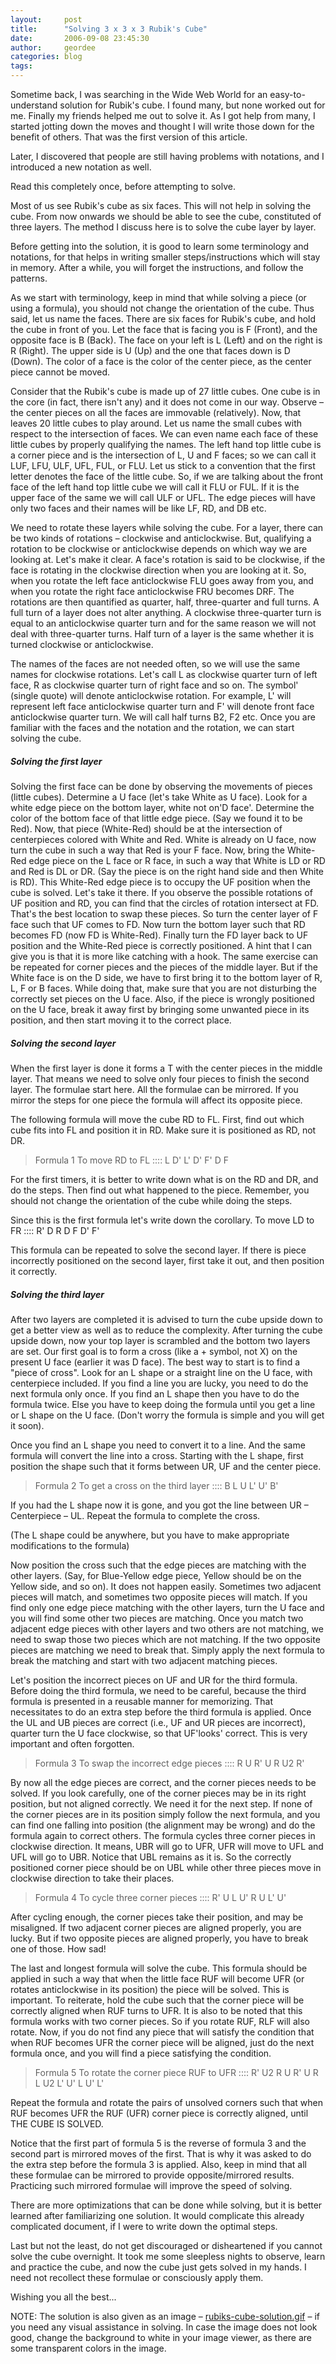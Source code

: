 ```yaml
---
layout:     post
title:      "Solving 3 x 3 x 3 Rubik's Cube"
date:       2006-09-08 23:45:30
author:     geordee
categories: blog
tags:
---
```


Sometime back, I was searching in the Wide Web World for an easy-to-understand solution for Rubik's cube. I found many, but none worked out for me. Finally my friends helped me out to solve it. As I got help from many, I started jotting down the moves and thought I will write those down for the benefit of others. That was the first version of this article.

Later, I discovered that people are still having problems with notations, and I introduced a new notation as well.

Read this completely once, before attempting to solve.

Most of us see Rubik's cube as six faces. This will not help in solving the cube. From now onwards we should be able to see the cube, constituted of three layers. The method I discuss here is to solve the cube layer by layer.

Before getting into the solution, it is good to learn some terminology and notations, for that helps in writing smaller steps/instructions which will stay in memory. After a while, you will forget the instructions, and follow the patterns.

As we start with terminology, keep in mind that while solving a piece (or using a formula), you should not change the orientation of the cube. Thus said, let us name the faces. There are six faces for Rubik's cube, and hold the cube in front of you. Let the face that is facing you is F (Front), and the opposite face is B (Back). The face on your left is L (Left) and on the right is R (Right). The upper side is U (Up) and the one that faces down is D (Down). The color of a face is the color of the center piece, as the center piece cannot be moved.

Consider that the Rubik's cube is made up of 27 little cubes. One cube is in the core (in fact, there isn't any) and it does not come in our way. Observe – the center pieces on all the faces are immovable (relatively). Now, that leaves 20 little cubes to play around. Let us name the small cubes with respect to the intersection of faces. We can even name each face of these little cubes by properly qualifying the names. The left hand top little cube is a corner piece and is the intersection of L, U and F faces; so we can call it LUF, LFU, ULF, UFL, FUL, or FLU. Let us stick to a convention that the first letter denotes the face of the little cube. So, if we are talking about the front face of the left hand top little cube we will call it FLU or FUL. If it is the upper face of the same we will call ULF or UFL. The edge pieces will have only two faces and their names will be like LF, RD, and DB etc.

We need to rotate these layers while solving the cube. For a layer, there can be two kinds of rotations – clockwise and anticlockwise. But, qualifying a rotation to be clockwise or anticlockwise depends on which way we are looking at. Let's make it clear. A face's rotation is said to be clockwise, if the face is rotating in the clockwise direction when you are looking at it. So, when you rotate the left face anticlockwise FLU goes away from you, and when you rotate the right face anticlockwise FRU becomes DRF. The rotations are then quantified as quarter, half, three-quarter and full turns. A full turn of a layer does not alter anything. A clockwise three-quarter turn is equal to an anticlockwise quarter turn and for the same reason we will not deal with three-quarter turns. Half turn of a layer is the same whether it is turned clockwise or anticlockwise.

The names of the faces are not needed often, so we will use the same names for clockwise rotations. Let's call L as clockwise quarter turn of left face, R as clockwise quarter turn of right face and so on. The symbol' (single quote) will denote anticlockwise rotation. For example, L' will represent left face anticlockwise quarter turn and F' will denote front face anticlockwise quarter turn. We will call half turns B2, F2 etc. Once you are familiar with the faces and the notation and the rotation, we can start solving the cube.

##### Solving the first layer

Solving the first face can be done by observing the movements of pieces (little cubes). Determine a U face (let's take White as U face). Look for a white edge piece on the bottom layer, white not on'D face'. Determine the color of the bottom face of that little edge piece. (Say we found it to be Red). Now, that piece (White-Red) should be at the intersection of centerpieces colored with White and Red. White is already on U face, now turn the cube in such a way that Red is your F face. Now, bring the White-Red edge piece on the L face or R face, in such a way that White is LD or RD and Red is DL or DR. (Say the piece is on the right hand side and then White is RD). This White-Red edge piece is to occupy the UF position when the cube is solved. Let's take it there. If you observe the possible rotations of UF position and RD, you can find that the circles of rotation intersect at FD. That's the best location to swap these pieces. So turn the center layer of F face such that UF comes to FD. Now turn the bottom layer such that RD becomes FD (now FD is White-Red). Finally turn the FD layer back to UF position and the White-Red piece is correctly positioned. A hint that I can give you is that it is more like catching with a hook. The same exercise can be repeated for corner pieces and the pieces of the middle layer. But if the White face is on the D side, we have to first bring it to the bottom layer of R, L, F or B faces. While doing that, make sure that you are not disturbing the correctly set pieces on the U face. Also, if the piece is wrongly positioned on the U face, break it away first by bringing some unwanted piece in its position, and then start moving it to the correct place.

##### Solving the second layer
When the first layer is done it forms a T with the center pieces in the middle layer. That means we need to solve only four pieces to finish the second layer. The formulae start here. All the formulae can be mirrored. If you mirror the steps for one piece the formula will affect its opposite piece.

The following formula will move the cube RD to FL. First, find out which cube fits into FL and position it in RD. Make sure it is positioned as RD, not DR.

> Formula 1
> To move RD to FL :::: L D' L' D' F' D F

For the first timers, it is better to write down what is on the RD and DR, and do the steps. Then find out what happened to the piece. Remember, you should not change the orientation of the cube while doing the steps.

Since this is the first formula let's write down the corollary.
To move LD to FR :::: R' D R D F D' F'

This formula can be repeated to solve the second layer. If there is piece incorrectly positioned on the second layer, first take it out, and then position it correctly.

##### Solving the third layer
After two layers are completed it is advised to turn the cube upside down to get a better view as well as to reduce the complexity. After turning the cube upside down, now your top layer is scrambled and the bottom two layers are set. Our first goal is to form a cross (like a + symbol, not X) on the present U face (earlier it was D face). The best way to start is to find a "piece of cross". Look for an L shape or a straight line on the U face, with centerpiece included. If you find a line you are lucky, you need to do the next formula only once. If you find an L shape then you have to do the formula twice. Else you have to keep doing the formula until you get a line or L shape on the U face. (Don't worry the formula is simple and you will get it soon).

Once you find an L shape you need to convert it to a line. And the same formula will convert the line into a cross. Starting with the L shape, first position the shape such that it forms between UR, UF and the center piece.

> Formula 2
> To get a cross on the third layer :::: B L U L' U' B'

If you had the L shape now it is gone, and you got the line between UR – Centerpiece – UL. Repeat the formula to complete the cross.

(The L shape could be anywhere, but you have to make appropriate modifications to the formula)

Now position the cross such that the edge pieces are matching with the other layers. (Say, for Blue-Yellow edge piece, Yellow should be on the Yellow side, and so on). It does not happen easily. Sometimes two adjacent pieces will match, and sometimes two opposite pieces will match. If you find only one edge piece matching with the other layers, turn the U face and you will find some other two pieces are matching. Once you match two adjacent edge pieces with other layers and two others are not matching, we need to swap those two pieces which are not matching. If the two opposite pieces are matching we need to break that. Simply apply the next formula to break the matching and start with two adjacent matching pieces.

Let's position the incorrect pieces on UF and UR for the third formula. Before doing the third formula, we need to be careful, because the third formula is presented in a reusable manner for memorizing. That necessitates to do an extra step before the third formula is applied. Once the UL and UB pieces are correct (i.e., UF and UR pieces are incorrect), quarter turn the U face clockwise, so that UF'looks' correct. This is very important and often forgotten.

> Formula 3
> To swap the incorrect edge pieces :::: R U R' U R U2 R'

By now all the edge pieces are correct, and the corner pieces needs to be solved. If you look carefully, one of the corner pieces may be in its right position, but not aligned correctly. We need it for the next step. If none of the corner pieces are in its position simply follow the next formula, and you can find one falling into position (the alignment may be wrong) and do the formula again to correct others. The formula cycles three corner pieces in clockwise direction. It means, UBR will go to UFR, UFR will move to UFL and UFL will go to UBR. Notice that UBL remains as it is. So the correctly positioned corner piece should be on UBL while other three pieces move in clockwise direction to take their places.

> Formula 4
> To cycle three corner pieces :::: R' U L U' R U L' U'

After cycling enough, the corner pieces take their position, and may be misaligned. If two adjacent corner pieces are aligned properly, you are lucky. But if two opposite pieces are aligned properly, you have to break one of those. How sad!

The last and longest formula will solve the cube. This formula should be applied in such a way that when the little face RUF will become UFR (or rotates anticlockwise in its position) the piece will be solved. This is important. To reiterate, hold the cube such that the corner piece will be correctly aligned when RUF turns to UFR. It is also to be noted that this formula works with two corner pieces. So if you rotate RUF, RLF will also rotate. Now, if you do not find any piece that will satisfy the condition that when RUF becomes UFR the corner piece will be aligned, just do the next formula once, and you will find a piece satisfying the condition.

> Formula 5
> To rotate the corner piece RUF to UFR :::: R' U2 R U R' U R L U2 L' U' L U' L'

Repeat the formula and rotate the pairs of unsolved corners such that when RUF becomes UFR the RUF (UFR) corner piece is correctly aligned, until THE CUBE IS SOLVED.

Notice that the first part of formula 5 is the reverse of formula 3 and the second part is mirrored moves of the first. That is why it was asked to do the extra step before the formula 3 is applied. Also, keep in mind that all these formulae can be mirrored to provide opposite/mirrored results. Practicing such mirrored formulae will improve the speed of solving.

There are more optimizations that can be done while solving, but it is better learned after familiarizing one solution. It would complicate this already complicated document, if I were to write down the optimal steps.

Last but not the least, do not get discouraged or disheartened if you cannot solve the cube overnight. It took me some sleepless nights to observe, learn and practice the cube, and now the cube just gets solved in my hands. I need not recollect these formulae or consciously apply them.

Wishing you all the best...

NOTE: The solution is also given as an image – <a title="Rubik's Cube Solution" href="/assets/images/posts/rubiks-cube-solution.gif" target="_blank">rubiks-cube-solution.gif</a> – if you need any visual assistance in solving. In case the image does not look good, change the background to white in your image viewer, as there are some transparent colors in the image.
